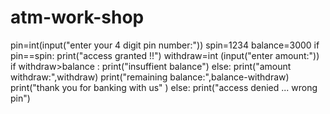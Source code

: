 # atm-work-shop
pin=int(input("enter your 4 digit pin number:"))
spin=1234
balance=3000
if pin==spin:
    print("access granted !!")
    withdraw=int (input("enter amount:"))
    if withdraw>balance :
        print("insuffient balance")
    else:
        print("amount withdraw:",withdraw)
        print("remaining balance:",balance-withdraw)
        print("thank you for banking with us" )
else:
    print("access denied ... wrong pin")
